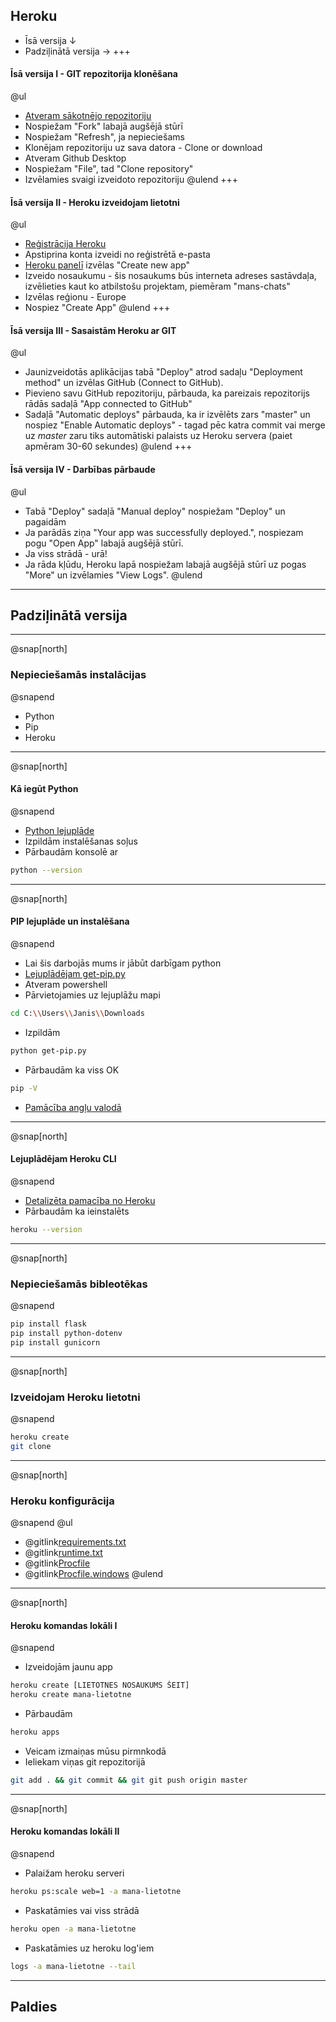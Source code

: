 ## Heroku
- Īsā versija ↓
- Padziļinātā versija →
+++
#### Īsā versija I - GIT repozitorija klonēšana
@ul
- [Atveram sākotnējo repozitoriju]()
- Nospiežam "Fork" labajā augšējā stūrī
- Nospiežam "Refresh", ja nepieciešams
- Klonējam repozitoriju uz sava datora - Clone or download
- Atveram Github Desktop
- Nospiežam "File", tad "Clone repository" 
- Izvēlamies svaigi izveidoto repozitoriju
@ulend
+++
#### Īsā versija II - Heroku izveidojam lietotni
@ul
- [Reģistrācija Heroku](https://signup.heroku.com/)
- Apstiprina konta izveidi no reģistrētā e-pasta
- [Heroku panelī](https://dashboard.heroku.com/apps) izvēlas "Create new app"
- Izveido nosaukumu - šis nosaukums būs interneta adreses sastāvdaļa, izvēlieties kaut ko atbilstošu projektam, piemēram "mans-chats"
- Izvēlas reģionu - Europe
- Nospiez "Create App"
@ulend
+++
#### Īsā versija III - Sasaistām Heroku ar GIT
@ul 
- Jaunizveidotās aplikācijas tabā "Deploy" atrod sadaļu "Deployment method" un izvēlas GitHub (Connect to GitHub).
- Pievieno savu GitHub repozitoriju, pārbauda, ka pareizais repozitorijs rādās sadaļā "App connected to GitHub"
- Sadaļā "Automatic deploys" pārbauda, ka ir izvēlēts zars "master" un nospiez "Enable Automatic deploys" - tagad pēc katra commit vai merge uz *master* zaru tiks automātiski palaists uz Heroku servera (paiet apmēram 30-60 sekundes)
@ulend
+++
#### Īsā versija IV - Darbības pārbaude
@ul
- Tabā "Deploy" sadaļā "Manual deploy" nospiežam "Deploy" un pagaidām
- Ja parādās ziņa "Your app was successfully deployed.", nospiezam pogu "Open App" labajā augšējā stūrī.
- Ja viss strādā - urā!
- Ja rāda kļūdu, Heroku lapā nospiežam labajā augšējā stūrī uz pogas "More" un izvēlamies "View Logs".
@ulend

---

## Padziļinātā versija

---
@snap[north]
### Nepieciešamās instalācijas
@snapend
- Python
- Pip
- Heroku

---
@snap[north]
#### Kā iegūt Python
@snapend
- [Python lejuplāde](https://www.python.org/ftp/python/3.8.0/python-3.8.0-amd64.exe)
- Izpildām instalēšanas soļus
- Pārbaudām konsolē ar
```bash
python --version
```


---
@snap[north]
#### PIP lejuplāde un instalēšana
@snapend
- Lai šis darbojās mums ir jābūt darbīgam python 
- [Lejuplādējam get-pip.py](https://bootstrap.pypa.io/get-pip.py)
- Atveram powershell
- Pārvietojamies uz lejuplāžu mapi
```bash
cd C:\\Users\\Janis\\Downloads
```
- Izpildām 
```bash
python get-pip.py
```
- Pārbaudām ka viss OK
```bash
pip -V
```
- [Pamācība angļu valodā](https://www.liquidweb.com/kb/install-pip-windows/)
---
@snap[north]
#### Lejuplādējam Heroku CLI
@snapend
- [Detalizēta pamacība no Heroku](https://devcenter.heroku.com/articles/heroku-cli)
- Pārbaudām ka ieinstalēts
```bash
heroku --version
```

---
@snap[north]
### Nepieciešamās bibleotēkas
@snapend
```bash
pip install flask
pip install python-dotenv
pip install gunicorn
```

---
@snap[north]
### Izveidojam Heroku lietotni
@snapend
```bash
heroku create
git clone
```
---
@snap[north]
### Heroku konfigurācija
@snapend
@ul
- @gitlink[requirements.txt](requirements.txt)
- @gitlink[runtime.txt](runtime.txt)
- @gitlink[Procfile](Procfile)
- @gitlink[Procfile.windows](Procfile.windows)
@ulend

---
@snap[north]
#### Heroku komandas lokāli I
@snapend
- Izveidojām jaunu app 
```bash
heroku create [LIETOTNES NOSAUKUMS ŠEIT]
heroku create mana-lietotne
```
- Pārbaudām 
```bash
heroku apps
```
- Veicam izmaiņas mūsu pirmnkodā
- Ieliekam viņas git repozitorijā
```bash
git add . && git commit && git git push origin master
```
---
@snap[north]
#### Heroku komandas lokāli II
@snapend
- Palaižam heroku serveri 
```bash 
heroku ps:scale web=1 -a mana-lietotne
```
- Paskatāmies vai viss strādā 
```bash
heroku open -a mana-lietotne
```
- Paskatāmies uz heroku log'iem
```bash
logs -a mana-lietotne --tail
```

---

## Paldies
